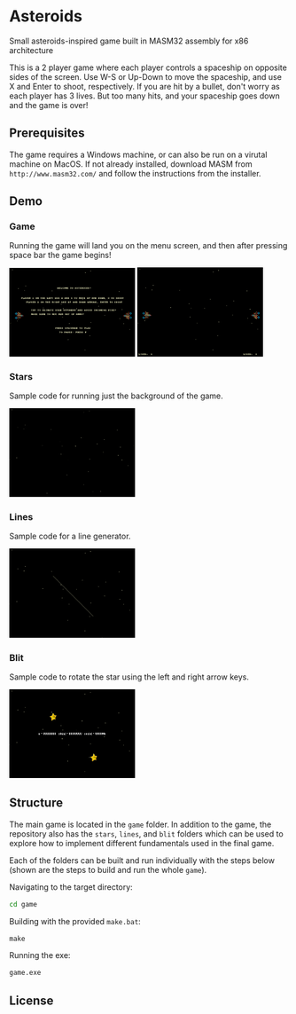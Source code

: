 # Asteroids
Small asteroids-inspired game built in MASM32 assembly for x86 architecture

This is a 2 player game where each player controls a spaceship on opposite sides of the screen. Use W-S or Up-Down to move the spaceship, and use X and Enter to shoot, respectively. If you are hit by a bullet, don't worry as each player has 3 lives. But too many hits, and your spaceship goes down and the game is over!

## Prerequisites

The game requires a Windows machine, or can also be run on a virutal machine on MacOS. If not already installed, download MASM from `http://www.masm32.com/` and follow the instructions from the installer.

## Demo

### Game

Running the game will land you on the menu screen, and then after pressing space bar the game begins!

<p align="left">
  <img src="images/game-menu.PNG" width="45%">
  <img src="images/game.PNG" width="45%">
</p>

### Stars

Sample code for running just the background of the game.

<p align="left">
  <img src="images/stars.PNG" width="45%">
</p>

### Lines

Sample code for a line generator.

<p align="left">
  <img src="images/lines.PNG" width="45%">
</p>

### Blit

Sample code to rotate the star using the left and right arrow keys.

<p align="left">
  <img src="images/blit.PNG" width="45%">
</p>

## Structure

The main game is located in the `game` folder. In addition to the game, the repository also has the `stars`, `lines`, and `blit` folders which can be used to explore how to implement different fundamentals used in the final game. 

Each of the folders can be built and run individually with the steps below (shown are the steps to build and run the whole `game`).

Navigating to the target directory:
```cmd
cd game
```

Building with the provided `make.bat`:
```cmd
make
```

Running the exe:
```cmd
game.exe
```

## License

